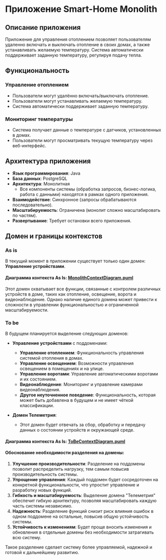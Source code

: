 # Приложение Smart-Home Monolith

## Описание приложения
Приложение для управления отоплением позволяет пользователям удаленно включать и выключать отопление в своих домах, а также устанавливать желаемую температуру. Система автоматически поддерживает заданную температуру, регулируя подачу тепла.

## Функциональность

### Управление отоплением
- Пользователи могут удалённо включать/выключать отопление.
- Пользователи могут устанавливать желаемую температуру.
- Система автоматически поддерживает заданную температуру.

### Мониторинг температуры
- Система получает данные о температуре с датчиков, установленных в домах.
- Пользователи могут просматривать текущую температуру через веб-интерфейс.

## Архитектура приложения
- **Язык программирования**: Java
- **База данных**: PostgreSQL
- **Архитектура**: Монолитная
    - Все компоненты системы (обработка запросов, бизнес-логика, работа с данными) находятся в рамках одного приложения.
- **Взаимодействие**: Синхронное (запросы обрабатываются последовательно).
- **Масштабируемость**: Ограничена (монолит сложно масштабировать по частям).
- **Развертывание**: Требует остановки всего приложения.

## Домен и границы контекстов

### As is
В текущий момент в приложении существует только один домен: **Управление устройствами**.

#### Диаграмма контекста As Is: [MonolithContextDiagram.puml](./1.%20MonolithContextDiagram.puml)

Этот домен охватывает все функции, связанные с контролем различных устройств в доме, таких как отопление, освещение, ворота и видеонаблюдение. Однако наличие единого домена может привести к сложности в управлении функциональностью и ограниченной масштабируемости.

### To be
В будущем планируется выделение следующих доменов:
- **Управление устройствами** с поддоменами:
    - **Управление отоплением**: Функциональность управления системой отопления в домах.
    - **Управление освещением**: Возможности управления освещением в помещениях и на улице.
    - **Управление воротами**: Управление автоматическими воротами и их состоянием.
    - **Видеонаблюдение**: Мониторинг и управление камерами видеонаблюдения.
    - **Другое неуточненное поведение**: Функциональность, которая может быть добавлена в будущем и не имеет чёткой классификации.

- **Домен Телеметрия**:
    - Этот домен будет отвечать за сбор, обработку и передачу данных о состоянии устройств и окружающей среде.

#### Диаграмма контекста As Is: [ToBeContextDiagram.puml](./2.%20ToBeContextDiagram.puml)

#### Обоснование необходимости разделения на домены:
1. **Улучшение производительности**: Разделение на поддомены позволит распределить нагрузку, тем самым повысив производительность системы.
2. **Упрощение управления**: Каждый поддомен будет сосредоточен на конкретной функциональности, что упростит управление и разработку новых функций.
3. **Гибкость и масштабируемость**: Выделение домена "Телеметрия" обеспечит гибкую архитектуру, позволяя масштабировать каждую часть системы независимо.
4. **Надежность**: Разделение функций снизит риск влияния ошибок в одном поддомене на остальные, повысив общую устойчивость системы.
5. **Устойчивость к изменениям**: Будет проще вносить изменения и обновления в отдельные домены без необходимости затрагивать всю систему.

Такое разделение сделает систему более управляемой, надежной и готовой к дальнейшему развитию.

